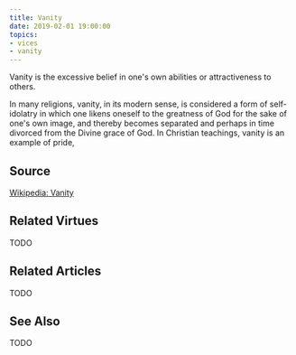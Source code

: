 ```yaml
---
title: Vanity
date: 2019-02-01 19:00:00
topics: 
- vices
- vanity
---
```


Vanity is the excessive belief in one's own abilities or attractiveness to others. 

In many religions, vanity, in its modern sense, is considered a form of self-idolatry in which one likens oneself to the greatness of God for the sake of one's own image, and thereby becomes separated and perhaps in time divorced from the Divine grace of God. In Christian teachings, vanity is an example of pride,

## Source
[Wikipedia: Vanity](https://en.wikipedia.org/wiki/Vanity)
   
## Related Virtues
TODO

## Related Articles
TODO

## See Also
TODO
